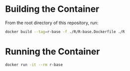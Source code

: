 
# Building the Container

From the root directory of this repository, run:

```bash
docker build --tag=r-base -f ./R/R-base.Dockerfile ./R
```

# Running the Container

```bash
docker run -it --rm r-base
```
